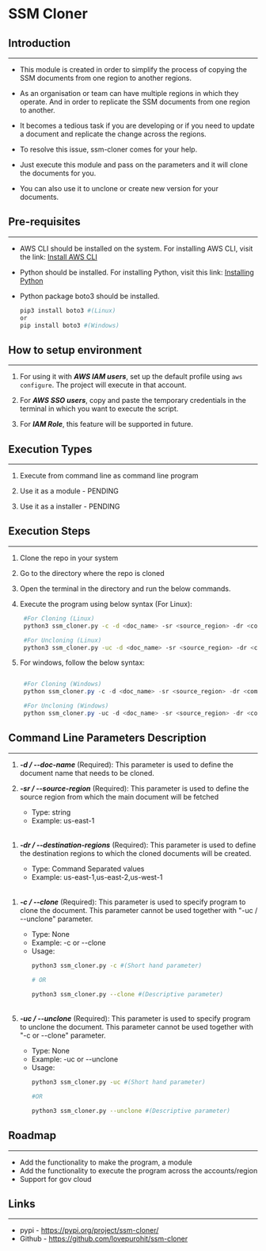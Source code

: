 # SSM Cloner

## Introduction
---
* This module is created in order to simplify the process of copying the SSM documents from one region to another regions.

* As an organisation or team can have multiple regions in which they operate. And in order to replicate the SSM documents from one region to another.

* It becomes a tedious task if you are developing or if you need to update a document and replicate the change across the regions.

* To resolve this issue, ssm-cloner comes for your help.

* Just execute this module and pass on the parameters and it will clone the documents for you.

* You can also use it to unclone or create new version for your documents.


## Pre-requisites
---
* AWS CLI should be installed on the system. For installing AWS CLI, visit the link: [Install AWS CLI](https://docs.aws.amazon.com/cli/latest/userguide/getting-started-install.html)

* Python should be installed. For installing Python, visit this link: [Installing Python](https://realpython.com/installing-python/)

* Python package boto3 should be installed.
  ```Bash
  pip3 install boto3 #(Linux)
  or
  pip install boto3 #(Windows)
  ```

## How to setup environment
---
1. For using it with ***AWS IAM users***, set up the default profile using `aws configure`. The project will execute in that account.

2. For ***AWS SSO users***, copy and paste the temporary credentials in the terminal in which you want to execute the script.

3. For ***IAM Role***, this feature will be supported in future.

## Execution Types
---
1. Execute from command line as command line program

2. Use it as a module - PENDING

3. Use it as a installer - PENDING

## Execution Steps
---
1. Clone the repo in your system

2. Go to the directory where the repo is cloned

3. Open the terminal in the directory and run the below commands.

4. Execute the program using below syntax (For Linux):
   ```Bash
    #For Cloning (Linux)
    python3 ssm_cloner.py -c -d <doc_name> -sr <source_region> -dr <command_separated_destination_regions>

    #For Uncloning (Linux)
    python3 ssm_cloner.py -uc -d <doc_name> -sr <source_region> -dr <command_separated_destination_regions>
   ```

5. For windows, follow the below syntax:
   ```powershell

    #For Cloning (Windows)
    python ssm_cloner.py -c -d <doc_name> -sr <source_region> -dr <command_separated_destination_regions>

    #For Uncloning (Windows)
    python ssm_cloner.py -uc -d <doc_name> -sr <source_region> -dr <command_separated_destination_regions>
   ```


## Command Line Parameters Description
---
1. ***-d / --doc-name*** (Required): This parameter is used to define the document name that needs to be cloned.

2. ***-sr / --source-region*** (Required): This parameter is used to define the source region from which the main document will be fetched

    * Type: string
    * Example: us-east-1
######
1. ***-dr / --destination-regions*** (Required): This parameter is used to define the destination regions to which the cloned documents will be created.

   * Type: Command Separated values
   * Example: us-east-1,us-east-2,us-west-1

######
1. ***-c / --clone*** (Required): This parameter is used to specify program to clone the document. This parameter cannot be used together with "-uc / --unclone" parameter.

   * Type: None
   * Example: -c or --clone
   * Usage:
     ```bash
     python3 ssm_cloner.py -c #(Short hand parameter)

     # OR

     python3 ssm_cloner.py --clone #(Descriptive parameter)
     ```

######
5. ***-uc / --unclone*** (Required): This parameter is used to specify program to unclone the document. This parameter cannot be used together with "-c or --clone" parameter.

   * Type: None
   * Example: -uc or --unclone
   * Usage:
     ```bash
     python3 ssm_cloner.py -uc #(Short hand parameter)

     #OR

     python3 ssm_cloner.py --unclone #(Descriptive parameter)
     ```


## Roadmap
---
* Add the functionality to make the program, a module
* Add the functionality to execute the program across the accounts/region
* Support for gov cloud

## Links
---
* pypi - https://pypi.org/project/ssm-cloner/
* Github - https://github.com/lovepurohit/ssm-cloner
